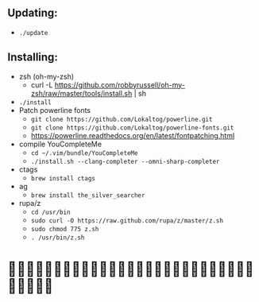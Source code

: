 ## Updating:
* `./update`

## Installing:
* zsh (oh-my-zsh)
    * curl -L https://github.com/robbyrussell/oh-my-zsh/raw/master/tools/install.sh | sh
* `./install`
* Patch powerline fonts
  * `git clone https://github.com/Lokaltog/powerline.git`
  * `git clone https://github.com/Lokaltog/powerline-fonts.git`
  * https://powerline.readthedocs.org/en/latest/fontpatching.html
* compile YouCompleteMe
    * `cd ~/.vim/bundle/YouCompleteMe`
    * `./install.sh --clang-completer --omni-sharp-completer`
* ctags
    * `brew install ctags`
* ag
    * `brew install the_silver_searcher`
* rupa/z
    * `cd /usr/bin`
    * `sudo curl -O https://raw.github.com/rupa/z/master/z.sh`
    * `sudo chmod 775 z.sh`
    * `. /usr/bin/z.sh`

# :ocean::ocean::ocean::ocean::ocean::ocean::ocean::ocean::ocean::ocean::ocean::ocean::ocean::ocean::ocean::ocean::ocean::ocean::ocean::ocean::ocean::ocean::ocean::ocean::ocean::ocean::ocean::ocean::ocean::ocean::ocean::ocean:

